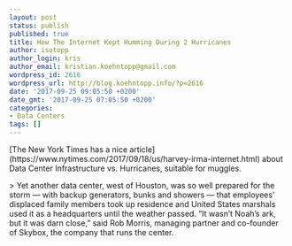 ```yaml
---
layout: post
status: publish
published: true
title: How The Internet Kept Humming During 2 Hurricanes
author: isotopp
author_login: kris
author_email: kristian.koehntopp@gmail.com
wordpress_id: 2616
wordpress_url: http://blog.koehntopp.info/?p=2616
date: '2017-09-25 09:05:50 +0200'
date_gmt: '2017-09-25 07:05:50 +0200'
categories:
- Data Centers
tags: []
---
```

<p>[The New York Times has a nice article](https://www.nytimes.com/2017/09/18/us/harvey-irma-internet.html) about Data Center Infrastructure vs. Hurricanes, suitable for muggles. </p>
<p>> Yet another data center, west of Houston, was so well prepared for the storm — with backup generators, bunks and showers — that employees’ displaced family members took up residence and United States marshals used it as a headquarters until the weather passed. “It wasn’t Noah’s ark, but it was darn close,” said Rob Morris, managing partner and co-founder of Skybox, the company that runs the center.</p>
<p> &nbsp;</p>
